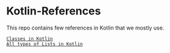 # Kotlin-References
This repo contains few references in Kotlin that we mostly use.

[`Classes in Kotlin`](https://github.com/AVidhanR/Kotlin-References/blob/main/classesInKt.md)  
[`All types of Lists in Kotlin`](https://github.com/AVidhanR/Kotlin-References/blob/main/listsInKotlin.md)  


